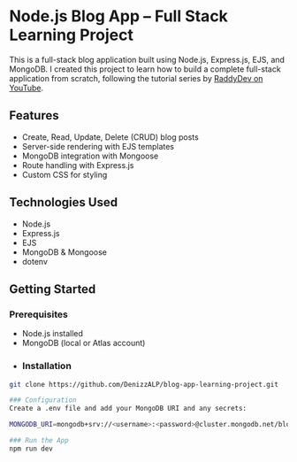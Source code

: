 

# Node.js Blog App – Full Stack Learning Project

This is a full-stack blog application built using Node.js, Express.js, EJS, and MongoDB. I created this project to learn how to build a complete full-stack application from scratch, following the tutorial series by [RaddyDev on YouTube](https://www.youtube.com/c/RaddyDev?app=desktop).

## Features

- Create, Read, Update, Delete (CRUD) blog posts
- Server-side rendering with EJS templates
- MongoDB integration with Mongoose
- Route handling with Express.js
- Custom CSS for styling

## Technologies Used

- Node.js
- Express.js
- EJS
- MongoDB & Mongoose
- dotenv
  
## Getting Started
### Prerequisites

- Node.js installed
- MongoDB (local or Atlas account)
- ### Installation

```bash
git clone https://github.com/DenizzALP/blog-app-learning-project.git

### Configuration
Create a .env file and add your MongoDB URI and any secrets:

MONGODB_URI=mongodb+srv://<username>:<password>@cluster.mongodb.net/blog

### Run the App
npm run dev

